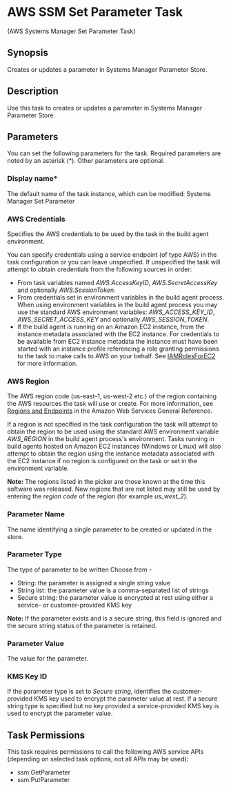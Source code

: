 # AWS SSM Set Parameter Task<a name="systemsmanager-setparameter"></a>

\(AWS Systems Manager Set Parameter Task\)

## Synopsis<a name="synopsis"></a>

Creates or updates a parameter in Systems Manager Parameter Store\.

## Description<a name="description"></a>

Use this task to creates or updates a parameter in Systems Manager Parameter Store\.

## Parameters<a name="parameters"></a>

You can set the following parameters for the task\. Required parameters are noted by an asterisk \(\*\)\. Other parameters are optional\.

### Display name\*<a name="display-name"></a>

The default name of the task instance, which can be modified: Systems Manager Set Parameter

### AWS Credentials<a name="aws-credentials"></a>

Specifies the AWS credentials to be used by the task in the build agent environment\.

You can specify credentials using a service endpoint \(of type AWS\) in the task configuration or you can leave unspecified\. If unspecified the task will attempt to obtain credentials from the following sources in order:
+ From task variables named *AWS\.AccessKeyID*, *AWS\.SecretAccessKey* and optionally *AWS\.SessionToken*\.
+ From credentials set in environment variables in the build agent process\. When using environment variables in the build agent process you may use the standard AWS environment variables: *AWS\_ACCESS\_KEY\_ID*, *AWS\_SECRET\_ACCESS\_KEY* and optionally *AWS\_SESSION\_TOKEN*\.
+ If the build agent is running on an Amazon EC2 instance, from the instance metadata associated with the EC2 instance\. For credentials to be available from EC2 instance metadata the instance must have been started with an instance profile referencing a role granting permissions to the task to make calls to AWS on your behalf\. See [IAMRolesForEC2](https://docs.aws.amazon.com/IAM/latest/UserGuide/id_roles_use_switch-role-ec2.html) for more information\.

### AWS Region<a name="aws-region"></a>

The AWS region code \(us\-east\-1, us\-west\-2 etc\.\) of the region containing the AWS resources the task will use or create\. For more information, see [Regions and Endpoints](https://docs.aws.amazon.com/general/latest/gr/rande.html) in the Amazon Web Services General Reference\.

If a region is not specified in the task configuration the task will attempt to obtain the region to be used using the standard AWS environment variable *AWS\_REGION* in the build agent process's environment\. Tasks running in build agents hosted on Amazon EC2 instances \(Windows or Linux\) will also attempt to obtain the region using the instance metadata associated with the EC2 instance if no region is configured on the task or set in the environment variable\.

 **Note:** The regions listed in the picker are those known at the time this software was released\. New regions that are not listed may still be used by entering the *region code* of the region \(for example *us\_west\_2*\)\.

### Parameter Name<a name="parameter-name"></a>

The name identifying a single parameter to be created or updated in the store\.

### Parameter Type<a name="paraneter-type"></a>

The type of parameter to be written Choose from \-
+ String: the parameter is assigned a single string value
+ String list: the parameter value is a comma\-separated list of strings
+ Secure string: the parameter value is encrypted at rest using either a service\- or customer\-provided KMS key

 **Note:** If the parameter exists and is a secure string, this field is ignored and the secure string status of the parameter is retained\.

### Parameter Value<a name="parameter-value"></a>

The value for the parameter\.

### KMS Key ID<a name="kms-key-id"></a>

If the parameter type is set to *Secure string*, identifies the customer\-provided KMS key used to encrypt the parameter value at rest\. If a secure string type is specified but no key provided a service\-provided KMS key is used to encrypt the parameter value\.

## Task Permissions<a name="task-permissions"></a>

This task requires permissions to call the following AWS service APIs \(depending on selected task options, not all APIs may be used\):
+ ssm:GetParameter
+ ssm:PutParameter